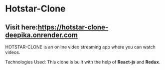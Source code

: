 # Hotstar-Clone

## Visit here:https://hotstar-clone-deepika.onrender.com

HOTSTAR-CLONE is an online video streaming app where you can watch videos.

Technologies Used:
This clone is built with the help of **React-js** and **Redux**.